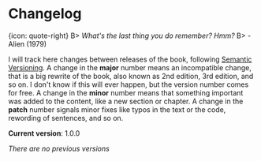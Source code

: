 # Changelog

{icon: quote-right}
B> _What's the last thing you do remember? Hmm?_
B> - Alien (1979)

I will track here changes between releases of the book, following [Semantic Versioning](https://semver.org/). A change in the **major** number means an incompatible change, that is a big rewrite of the book, also known as 2nd edition, 3rd edition, and so on. I don't know if this will ever happen, but the version number comes for free. A change in the **minor** number means that something important was added to the content, like a new section or chapter. A change in the **patch** number signals minor fixes like typos in the text or the code, rewording of sentences, and so on.

**Current version**: 1.0.0

_There are no previous versions_

